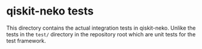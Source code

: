 # qiskit-neko tests

This directory contains the actual integration tests in qiskit-neko. Unlike the
tests in the `test/` directory in the repository root which are unit tests for
the test framework.
